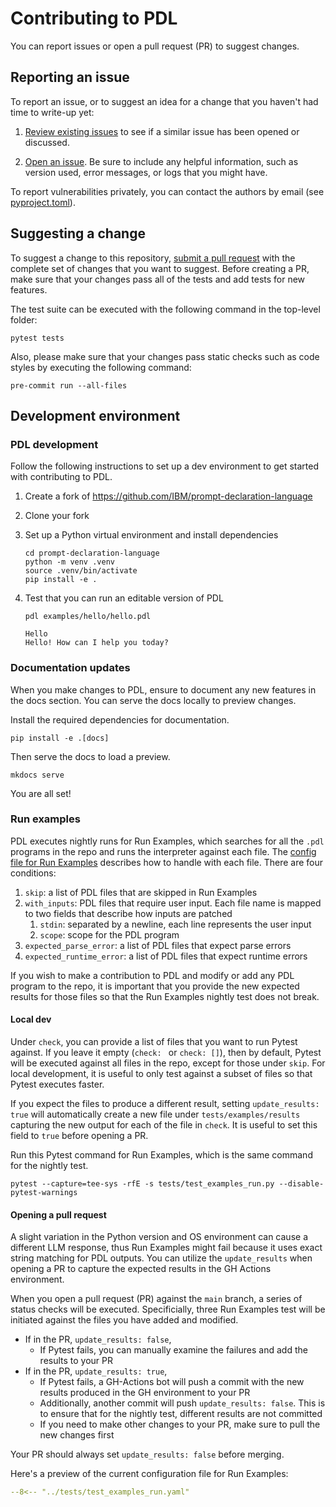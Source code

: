 # Contributing to PDL

You can report issues or open a pull request (PR) to suggest changes.

## Reporting an issue

To report an issue, or to suggest an idea for a change that you haven't had time to write-up yet:

1. [Review existing issues](https://github.com/IBM/prompt-declaration-language/issues) to see if a similar issue has been opened or discussed.

2. [Open an
issue](https://github.com/IBM/prompt-declaration-language/issues/new). Be sure to include any helpful information, such as version used, error messages, or logs that you might have.


To report vulnerabilities privately, you can contact the authors by email (see [pyproject.toml](https://github.com/IBM/prompt-declaration-language/blob/main/pyproject.toml)).

## Suggesting a change

To suggest a change to this repository, [submit a pull request](https://github.com/IBM/prompt-declaration-language/pulls) with the complete set of changes that you want to suggest. Before creating a PR, make sure that your changes pass all of the tests and add tests for new features.

The test suite can be executed with the following command in the top-level folder:
```
pytest tests
```

Also, please make sure that your changes pass static checks such as code styles by executing the following command:
```
pre-commit run --all-files
```

## Development environment

### PDL development

Follow the following instructions to set up a dev environment to get started with contributing to PDL.

1. Create a fork of https://github.com/IBM/prompt-declaration-language
2. Clone your fork
3. Set up a Python virtual environment and install dependencies

    ```
    cd prompt-declaration-language
    python -m venv .venv
    source .venv/bin/activate
    pip install -e .
    ```

4. Test that you can run an editable version of PDL

    ```
    pdl examples/hello/hello.pdl

    Hello
    Hello! How can I help you today?
    ```

### Documentation updates

When you make changes to PDL, ensure to document any new features in the docs section. You can serve the docs locally to preview changes.

Install the required dependencies for documentation.

```
pip install -e .[docs]
```

Then serve the docs to load a preview.

```
mkdocs serve
```

You are all set!

### Run examples

PDL executes nightly runs for Run Examples, which searches for all the `.pdl` programs in the repo and runs the interpreter against each file. The [config file for Run Examples](../tests/test_examples_run.yaml) describes how to handle with each file. There are four conditions:

1. `skip`: a list of PDL files that are skipped in Run Examples
2. `with_inputs`: PDL files that require user input. Each file name is mapped to two fields that describe how inputs are patched
   1. `stdin`: separated by a newline, each line represents the user input
   2. `scope`: scope for the PDL program
3. `expected_parse_error`: a list of PDL files that expect parse errors 
4. `expected_runtime_error`: a list of PDL files that expect runtime errors
   
If you wish to make a contribution to PDL and modify or add any PDL program to the repo, it is important that you provide the new expected results for those files so that the Run Examples nightly test does not break. 

#### Local dev

Under `check`, you can provide a list of files that you want to run Pytest against. If you leave it empty (`check: ` or `check: []`), then by default, Pytest will be executed against all files in the repo, except for those under `skip`. For local development, it is useful to only test against a subset of files so that Pytest executes faster.

If you expect the files to produce a different result, setting `update_results: true` will automatically create a new file under `tests/examples/results` capturing the new output for each of the file in `check`. It is useful to set this field to `true` before opening a PR. 

Run this Pytest command for Run Examples, which is the same command for the nightly test.

```
pytest --capture=tee-sys -rfE -s tests/test_examples_run.py --disable-pytest-warnings
```

#### Opening a pull request

A slight variation in the Python version and OS environment can cause a different LLM response, thus Run Examples might fail because it uses exact string matching for PDL outputs. You can utilize the `update_results` when opening a PR to capture the expected results in the GH Actions environment. 

When you open a pull request (PR) against the `main` branch, a series of status checks will be executed. Specificially, three Run Examples test will be initiated against the files you have added and modified. 

- If in the PR, `update_results: false`, 
  - If Pytest fails, you can manually examine the failures and add the results to your PR
- If in the PR, `update_results: true`,
  - If Pytest fails, a GH-Actions bot will push a commit with the new results produced in the GH environment to your PR
  - Additionally, another commit will push `update_results: false`. This is to ensure that for the nightly test, different results are not committed
  - If you need to make other changes to your PR, make sure to pull the new changes first

Your PR should always set `update_results: false` before merging. 

Here's a preview of the current configuration file for Run Examples:

```yaml
--8<-- "../tests/test_examples_run.yaml"
```
